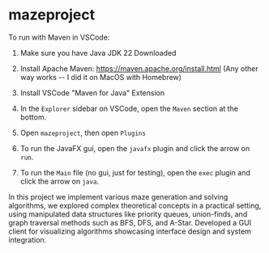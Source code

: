 # mazeproject

To run with Maven in VSCode:

1. Make sure you have Java JDK 22 Downloaded

2. Install Apache Maven: https://maven.apache.org/install.html (Any other way works -- I did it on MacOS with Homebrew)

3. Install VSCode "Maven for Java" Extension

4. In the `Explorer` sidebar on VSCode, open the `Maven` section at the bottom.

5. Open `mazeproject`, then open `Plugins`

6. To run the JavaFX gui, open the `javafx` plugin and click the arrow on `run`.

7. To run the `Main` file (no gui, just for testing), open the `exec` plugin and click the arrow on `java`.

In this project we implement various maze generation and solving algorithms, we  explored complex theoretical concepts in a practical setting, using manipulated data structures like priority queues, union-finds, and graph traversal methods such as BFS, DFS, and A-Star. Developed a GUI client for visualizing algorithms showcasing interface design and system integration.

